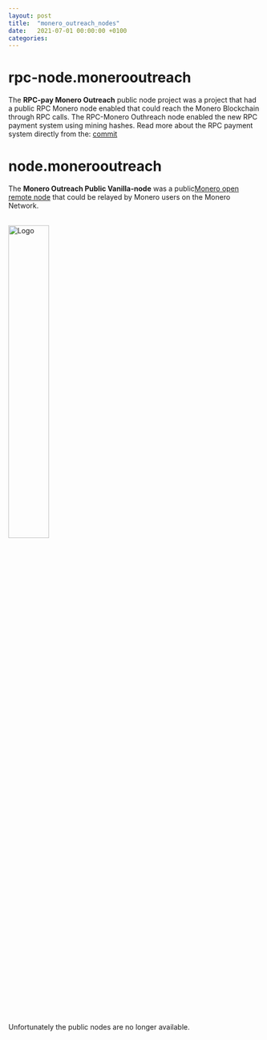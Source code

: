 ```yaml
---
layout: post
title:  "monero_outreach_nodes"
date:   2021-07-01 00:00:00 +0100
categories:
---
```


# rpc-node.monerooutreach
The **RPC-pay Monero Outreach** public node project was a project that had a public RPC Monero node enabled that could reach the Monero Blockchain through RPC calls. The RPC-Monero Outhreach node enabled the new RPC payment system using mining hashes. Read more about the RPC payment system directly from the: <a href="https://github.com/monero-project/monero/commit/2899379791b7542e4eb920b5d9d58cf232806937" target="_blank">commit</a>

# node.monerooutreach
The **Monero Outreach Public Vanilla-node** was a public<a href="https://www.getmonero.org/resources/moneropedia/remote-node.html" target="_blank">Monero open remote node</a> that could be relayed by Monero users on the Monero Network.

<br><img src="../../../assets/images/monero-outreach-node-og.jpg" alt="Logo" width="40%"/>

<br>Unfortunately the public nodes are no longer available. 